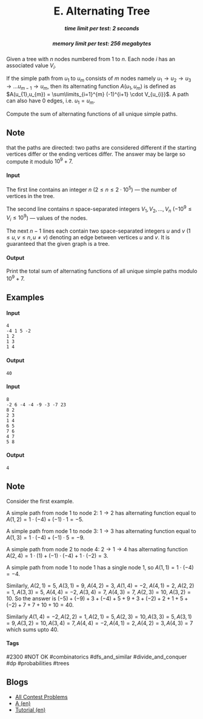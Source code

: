 <h1 style='text-align: center;'> E. Alternating Tree</h1>

<h5 style='text-align: center;'>time limit per test: 2 seconds</h5>
<h5 style='text-align: center;'>memory limit per test: 256 megabytes</h5>

Given a tree with $n$ nodes numbered from $1$ to $n$. Each node $i$ has an associated value $V_i$.

If the simple path from $u_1$ to $u_m$ consists of $m$ nodes namely $u_1 \rightarrow u_2 \rightarrow u_3 \rightarrow \dots u_{m-1} \rightarrow u_{m}$, then its alternating function $A(u_{1},u_{m})$ is defined as $A(u_{1},u_{m}) = \sum\limits_{i=1}^{m} (-1)^{i+1} \cdot V_{u_{i}}$. A path can also have $0$ edges, i.e. $u_{1}=u_{m}$.

Compute the sum of alternating functions of all unique simple paths. 
## Note

 that the paths are directed: two paths are considered different if the starting vertices differ or the ending vertices differ. The answer may be large so compute it modulo $10^{9}+7$. 

#### Input

The first line contains an integer $n$ $(2 \leq n \leq 2\cdot10^{5} )$ — the number of vertices in the tree.

The second line contains $n$ space-separated integers $V_1, V_2, \ldots, V_n$ ($-10^9\leq V_i \leq 10^9$) — values of the nodes.

The next $n-1$ lines each contain two space-separated integers $u$ and $v$ $(1\leq u, v\leq n, u \neq v)$ denoting an edge between vertices $u$ and $v$. It is guaranteed that the given graph is a tree.

#### Output

Print the total sum of alternating functions of all unique simple paths modulo $10^{9}+7$. 

## Examples

#### Input


```text
4  
-4 1 5 -2  
1 2  
1 3  
1 4  

```
#### Output


```text
40  

```
#### Input


```text
8  
-2 6 -4 -4 -9 -3 -7 23  
8 2  
2 3  
1 4  
6 5  
7 6  
4 7  
5 8  

```
#### Output


```text
4  

```
## Note

Consider the first example.

A simple path from node $1$ to node $2$: $1 \rightarrow 2$ has alternating function equal to $A(1,2) = 1 \cdot (-4)+(-1) \cdot 1 = -5$.

A simple path from node $1$ to node $3$: $1 \rightarrow 3$ has alternating function equal to $A(1,3) = 1 \cdot (-4)+(-1) \cdot 5 = -9$.

A simple path from node $2$ to node $4$: $2 \rightarrow 1 \rightarrow 4$ has alternating function $A(2,4) = 1 \cdot (1)+(-1) \cdot (-4)+1 \cdot (-2) = 3$.

A simple path from node $1$ to node $1$ has a single node $1$, so $A(1,1) = 1 \cdot (-4) = -4$.

Similarly, $A(2, 1) = 5$, $A(3, 1) = 9$, $A(4, 2) = 3$, $A(1, 4) = -2$, $A(4, 1) = 2$, $A(2, 2) = 1$, $A(3, 3) = 5$, $A(4, 4) = -2$, $A(3, 4) = 7$, $A(4, 3) = 7$, $A(2, 3) = 10$, $A(3, 2) = 10$. So the answer is $(-5) + (-9) + 3 + (-4) + 5 + 9 + 3 + (-2) + 2 + 1 + 5 + (-2) + 7 + 7 + 10 + 10 = 40$.

Similarly $A(1,4)=-2, A(2,2)=1, A(2,1)=5, A(2,3)=10, A(3,3)=5, A(3,1)=9, A(3,2)=10, A(3,4)=7, A(4,4)=-2, A(4,1)=2, A(4,2)=3 , A(4,3)=7$ which sums upto 40. 



#### Tags 

#2300 #NOT OK #combinatorics #dfs_and_similar #divide_and_conquer #dp #probabilities #trees 

## Blogs
- [All Contest Problems](../Divide_by_Zero_2018_and_Codeforces_Round_474_(Div._1_+_Div._2,_combined).md)
- [A (en)](../blogs/A_(en).md)
- [Tutorial (en)](../blogs/Tutorial_(en).md)
